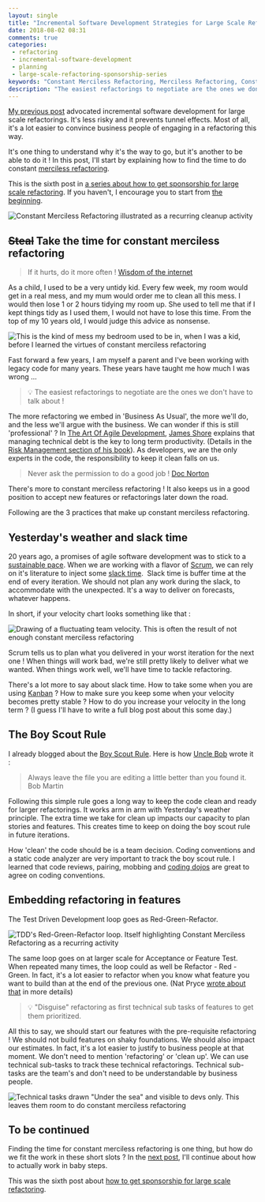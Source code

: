 ```yaml
---
layout: single
title: "Incremental Software Development Strategies for Large Scale Refactoring #1 : Constant Merciless Refactoring"
date: 2018-08-02 08:31
comments: true
categories: 
 - refactoring
 - incremental-software-development
 - planning
 - large-scale-refactoring-sponsorship-series
keywords: "Constant Merciless Refactoring, Merciless Refactoring, Constant Refactoring, Large Scale Refactoring, refactoring large software projects, refactoring large software systems, refactoring large code base, refactoring in large software projects, incremental software development, incremental software development approach, iterative incremental software development, incremental development of software, incremental and iterative development strategies, incremental software development strategies"
description: "The easiest refactorings to negotiate are the ones we don't have to talk about ! Learn how practices like 'Yesterday's weather', 'the Planning Game', 'the Boy Scout Rule' and other work splitting tricks can help to embed as much constant merciless refactoring as you can in your day to day work."
---
```

[My previous post](/incremental-software-development-techniques-for-large-scale-refactorings/) advocated incremental software development for large scale refactorings. It's less risky and it prevents tunnel effects. Most of all, it's a lot easier to convince business people of engaging in a refactoring this way.

It's one thing to understand why it's the way to go, but it's another to be able to do it ! In this post, I'll start by explaining how to find the time to do constant [merciless refactoring](http://www.extremeprogramming.org/rules/refactor.html).

This is the sixth post in [a series about how to get sponsorship for large scale refactoring](/blog/categories/large-scale-refactoring-sponsorship-series/). If you haven't, I encourage you to start from [the beginning](/how-to-convince-your-business-to-sponsor-a-large-scale-refactoring/).

![Constant Merciless Refactoring illustrated as a recurring cleanup activity]({{site.url}}{{site.baseurl}}/imgs/2018-08-02-incremental-software-development-strategies-for-large-scale-refactoring-number-1-constant-merciless-refactoring/recurring-cleanup.jpg)

## ~~Steal~~ Take the time for constant merciless refactoring

> If it hurts, do it more often ! [Wisdom of the internet](https://martinfowler.com/bliki/FrequencyReducesDifficulty.html)

As a child, I used to be a very untidy kid. Every few week, my room would get in a real mess, and my mum would order me to clean all this mess. I would then lose 1 or 2 hours tidying my room up. She used to tell me that if I kept things tidy as I used them, I would not have to lose this time. From the top of my 10 years old, I would judge this advice as nonsense. 

![This is the kind of mess my bedroom used to be in, when I was a kid, before I learned the virtues of constant merciless refactoring]({{site.url}}{{site.baseurl}}/imgs/2018-08-02-incremental-software-development-strategies-for-large-scale-refactoring-number-1-constant-merciless-refactoring/messy-bedroom.jpg)

Fast forward a few years, I am myself a parent and I've been working with legacy code for many years. These years have taught me how much I was wrong ...

> 💡 The easiest refactorings to negotiate are the ones we don't have to talk about !

The more refactoring we embed in 'Business As Usual', the more we'll do, and the less we'll argue with the business. We can wonder if this is still 'professional' ? In [The Art Of Agile Development](https://www.amazon.com/Art-Agile-Development-Pragmatic-Software/dp/0596527675/ref=sr_1_1?ie=UTF8&qid=1533190334&sr=8-1&keywords=the+art+of+agile), [James Shore](http://www.jamesshore.com/) explains that managing technical debt is the key to long term productivity. (Details in the [Risk Management section of his book](http://www.jamesshore.com/Agile-Book/risk_management.html)). As developers, _we_ are the only experts in the code, the responsibility to keep it clean falls on us.

> Never ask the permission to do a good job ! [Doc Norton](http://docondev.com/)

There's more to constant merciless refactoring ! It also keeps us in a good position to accept new features or refactorings later down the road.

Following are the 3 practices that make up constant merciless refactoring.

## Yesterday's weather and slack time

20 years ago, a promises of agile software development was to stick to a [sustainable pace](http://www.sustainablepace.net/what-is-sustainable-pace). When we are working with a flavor of [Scrum](https://www.scrum.org/), we can rely on it's literature to inject some [slack time](http://www.jamesshore.com/Agile-Book/slack.html).  Slack time is buffer time at the end of every iteration. We should not plan any work during the slack, to accommodate with the unexpected. It's a way to deliver on forecasts, whatever happens.

In short, if your velocity chart looks something like that :

![Drawing of a fluctuating team velocity. This is often the result of not enough constant merciless refactoring]({{site.url}}{{site.baseurl}}/imgs/2018-08-02-incremental-software-development-strategies-for-large-scale-refactoring-number-1-constant-merciless-refactoring/velocity.jpg)

Scrum tells us to plan what you delivered in your worst iteration for the next one ! When things will work bad, we're still pretty likely to deliver what we wanted. When things work well, we'll have time to tackle refactoring.

There's a lot more to say about slack time. How to take some when you are using [Kanban](https://en.wikipedia.org/wiki/Kanban) ? How to make sure you keep some when your velocity becomes pretty stable ? How to do you increase your velocity in the long term ? (I guess I'll have to write a full blog post about this some day.)

## The Boy Scout Rule

I already blogged about the [Boy Scout Rule](http://www.informit.com/articles/article.aspx?p=1235624&seqNum=6). Here is how [Uncle Bob](https://blog.cleancoder.com/) wrote it :

> Always leave the file you are editing a little better than you found it. Bob Martin

Following this simple rule goes a long way to keep the code clean and ready for larger refactorings. It works arm in arm with Yesterday's weather principle. The extra time we take for clean up impacts our capacity to plan stories and features. This creates time to keep on doing the boy scout rule in future iterations.

How 'clean' the code should be is a team decision. Coding conventions and a static code analyzer are very important to track the boy scout rule. I learned that code reviews, pairing, mobbing and [coding dojos](/blog/categories/team-randori-series/) are great to agree on coding conventions.

## Embedding refactoring in features

The Test Driven Development loop goes as Red-Green-Refactor.

![TDD's Red-Green-Refactor loop. Itself highlighting Constant Merciless Refactoring as a recurring activity]({{site.url}}{{site.baseurl}}/imgs/2018-08-02-incremental-software-development-strategies-for-large-scale-refactoring-number-1-constant-merciless-refactoring/red-green-refactor.jpg)

The same loop goes on at larger scale for Acceptance or Feature Test. When repeated many times, the loop could as well be Refactor - Red - Green. In fact, it's a lot easier to refactor when you know what feature you want to build than at the end of the previous one. (Nat Pryce [wrote about that](http://natpryce.com/articles/000780.html) in more details)

> 💡 "Disguise" refactoring as first technical sub tasks of features to get them prioritized.

All this to say, we should start our features with the pre-requisite refactoring ! We should not build features on shaky foundations. We should also impact our estimates. In fact, it's a lot easier to justify to business people at that moment. We don't need to mention 'refactoring' or 'clean up'. We can use technical sub-tasks to track these technical refactorings. Technical sub-tasks are the team's and don't need to be understandable by business people.

![Technical tasks drawn "Under the sea" and visible to devs only. This leaves them room to do constant merciless refactoring]({{site.url}}{{site.baseurl}}/imgs/2018-08-02-incremental-software-development-strategies-for-large-scale-refactoring-number-1-constant-merciless-refactoring/tech-tasks-sea-level.jpg)

## To be continued

Finding the time for constant merciless refactoring is one thing, but how do we fit the work in these short slots ? In the [next post](/incremental-software-development-strategies-for-large-scale-refactoring-number-2-baby-steps/), I'll continue about how to actually work in baby steps.

This was the sixth post about [how to get sponsorship for large scale refactoring](/blog/categories/large-scale-refactoring-sponsorship-series/).
